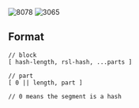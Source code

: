 

![8078](https://img.shields.io/badge/compiled%20bundle-8k-green) ![3065](https://img.shields.io/badge/gzipped%20bundle-3k-brightgreen)

## Format

```
// block
[ hash-length, rsl-hash, ...parts ]

// part
[ 0 || length, part ]

// 0 means the segment is a hash

```
